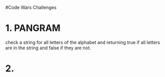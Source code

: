 #Code Wars Challenges

# 1. PANGRAM
check a string for all letters of the alphabet and returning true if all letters are in the string and false if they are not.
# 2.
